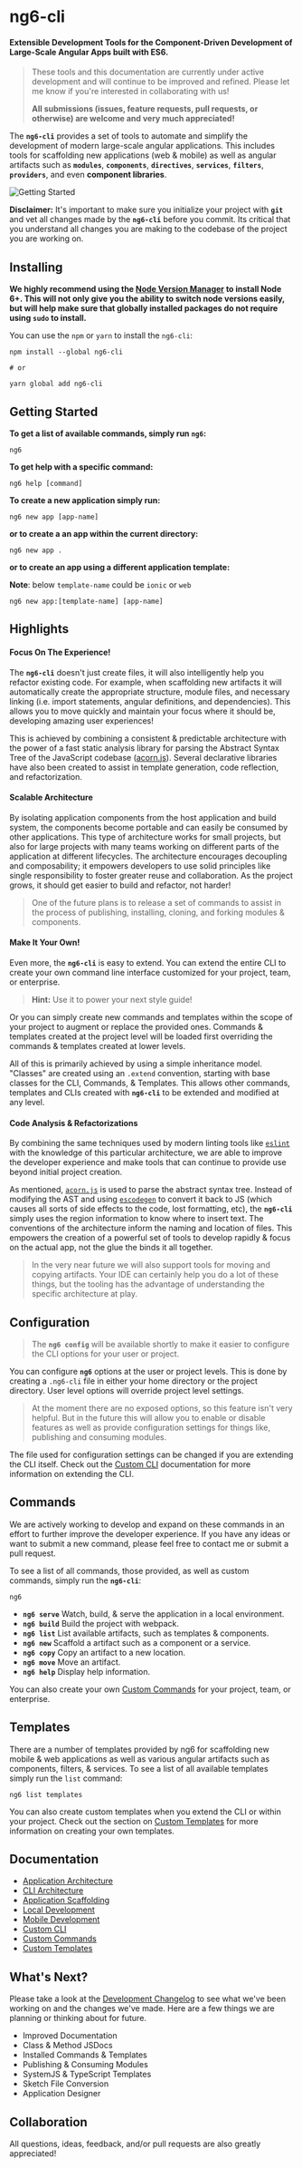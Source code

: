# ng6-cli

#### Extensible Development Tools for the Component-Driven Development of Large-Scale Angular Apps built with ES6.


> These tools and this documentation are currently under active development and will continue to be improved and refined. Please let me know if you're interested in collaborating with us!
>
> **All submissions (issues, feature requests, pull requests, or otherwise) are welcome and very much appreciated!**

The **`ng6-cli`** provides a set of tools to automate and simplify the development of modern large-scale angular applications. This includes tools for scaffolding new applications (web & mobile) as well as angular artifacts such as **`modules`**,
**`components`**, **`directives`**, **`services`**, **`filters`**, **`providers`**, and even **component libraries**.


![Getting Started](https://github.com/UltimateSoftware/ng6-cli/blob/master/docs/getting-started.gif?raw=true "Getting Started...")


**Disclaimer:** It's important to make sure you initialize your project with **`git`** and vet all changes made by the **`ng6-cli`** before you commit. Its critical that you understand all changes you are making to the codebase of the project you are working on.


## Installing

**We highly recommend using the [Node Version Manager](https://github.com/creationix/nvm) to install Node 6+. This will not only give you the ability to switch node versions easily, but will help make sure that globally installed packages do not require using `sudo` to install.**

You can use the `npm` or `yarn` to install the `ng6-cli`:

```shell
npm install --global ng6-cli

# or

yarn global add ng6-cli
```

## Getting Started

**To get a list of available commands, simply run `ng6`:**

```
ng6
```

**To get help with a specific command:**

```shell
ng6 help [command]
```

**To create a new application simply run:**

```shell
ng6 new app [app-name]
```

**or to create a an app within the current directory:**

```shell
ng6 new app .
```

**or to create an app using a different application template:**

**Note**: below `template-name` could be `ionic` or `web`

```shell
ng6 new app:[template-name] [app-name]
```

## Highlights

#### Focus On The Experience!

The **`ng6-cli`** doesn't just create files, it will also intelligently help you refactor existing code. For example, when scaffolding new artifacts it will automatically create the appropriate structure, module files, and necessary linking (i.e. import statements, angular definitions, and dependencies). This allows you to move quickly and maintain your focus where it should be, developing amazing user experiences!

This is achieved by combining a consistent & predictable architecture with the power of a fast static analysis library for parsing the Abstract Syntax Tree of the JavaScript codebase ([acorn.js](https://github.com/ternjs/acorn)). Several declarative libraries have also been created to assist in template generation, code reflection, and refactorization.

#### Scalable Architecture

By isolating application components from the host application and build system, the components become portable and can easily be consumed by other applications. This type of architecture works for small projects, but also for large projects with many teams working on different parts of the application at different lifecycles. The architecture encourages decoupling and composability; it empowers developers to use solid principles like single responsibility to foster greater reuse and collaboration. As the project grows, it should get easier to build and refactor, not harder!

>One of the future plans is to release a set of commands to assist in the process of publishing, installing, cloning, and forking modules & components.

#### Make It Your Own!

Even more, the **`ng6-cli`** is easy to extend. You can extend the entire CLI to create your own command line interface customized for your project, team, or enterprise.

> **Hint:** Use it to power your next style guide!

Or you can simply create new commands and templates within the scope of your project to augment or replace the provided ones. Commands & templates created at the project level will be loaded first overriding the commands & templates created at lower levels.

All of this is primarily achieved by using a simple inheritance model. "Classes" are created using an `.extend` convention, starting with base classes for the CLI, Commands, & Templates. This allows other commands, templates and CLIs created with **`ng6-cli`** to be extended and modified at any level.

#### Code Analysis & Refactorizations

By combining the same techniques used by modern linting tools like [`eslint`](http://eslint.org/) with the knowledge of this particular architecture, we are able to improve the developer experience and make tools that can continue to provide use beyond initial project creation.

As mentioned, [`acorn.js`](https://github.com/ternjs/acorn) is used to parse the abstract syntax tree. Instead of modifying the AST and using [`escodegen`](https://github.com/estools/escodegen) to convert it back to JS (which causes all sorts of side effects to the code, lost formatting, etc), the **`ng6-cli`** simply uses the region information to know where to insert text. The conventions of the architecture inform the naming and location of files. This empowers the creation of a powerful set of tools to develop rapidly & focus on the actual app, not the glue the binds it all together.

> In the very near future we will also support tools for moving and copying artifacts. Your IDE can certainly help you do a lot of these things, but the tooling has the advantage of understanding the specific architecture at play.

## Configuration

> The **`ng6 config`** will be available shortly to make it easier to configure the CLI options for your user or project.

You can configure **`ng6`** options at the user or project levels. This is done by creating a `.ng6-cli` file in either your home directory or the project directory. User level options will override project level settings.

> At the moment there are no exposed options, so this feature isn't very helpful. But in the future this will allow you to enable or disable features as well as provide configuration settings for things like, publishing and consuming modules.

The file used for configuration settings can be changed if you are extending the CLI itself. Check out the [Custom CLI](https://github.com/UltimateSoftware/ng6-cli/blob/master/docs/custom-cli.md) documentation for more information on extending the CLI.

## Commands

We are actively working to develop and expand on these commands in an effort to further improve the developer experience. If you have any ideas or want to submit a new command, please feel free to contact me or submit a pull request.

To see a list of all commands, those provided, as well as custom commands, simply run the **`ng6-cli`**:

```
ng6
```

- **`ng6 serve`** Watch, build, & serve the application in a local environment.
- **`ng6 build`** Build the project with webpack.
- **`ng6 list`** List available artifacts, such as templates & components.
- **`ng6 new`** Scaffold a artifact such as a component or a service.
- **`ng6 copy`** Copy an artifact to a new location.
- **`ng6 move`** Move an artifact.
- **`ng6 help`** Display help information.

You can also create your own [Custom Commands](https://github.com/UltimateSoftware/ng6-cli/blob/master/docs/commands.md) for your project, team, or enterprise.

## Templates

There are a number of templates provided by ng6 for scaffolding new mobile & web applications as well as various angular artifacts such as components, filters, & services. To see a list of all available templates simply run the `list` command:

```
ng6 list templates
```

You can also create custom templates when you extend the CLI or within your project. Check out the section on [Custom Templates](https://github.com/UltimateSoftware/ng6-cli/blob/master/docs/templates.md) for more information on creating your own templates.


## Documentation

- [Application Architecture](https://github.com/UltimateSoftware/ng6-cli/blob/master/docs/architecture.md)
- [CLI Architecture](https://github.com/UltimateSoftware/ng6-cli/blob/master/docs/cli-architecture.md)
- [Application Scaffolding](https://github.com/UltimateSoftware/ng6-cli/blob/master/docs/scaffolding.md)
- [Local Development](https://github.com/UltimateSoftware/ng6-cli/blob/master/docs/local-development.md)
- [Mobile Development](https://github.com/UltimateSoftware/ng6-cli/blob/master/docs/mobile-development.md)
- [Custom CLI](https://github.com/UltimateSoftware/ng6-cli/blob/master/docs/custom-cli.md)
- [Custom Commands](https://github.com/UltimateSoftware/ng6-cli/blob/master/docs/commands.md)
- [Custom Templates](https://github.com/UltimateSoftware/ng6-cli/blob/master/docs/templates.md)

## What's Next?

Please take a look at the [Development Changelog](https://github.com/UltimateSoftware/ng6-cli/blob/master/changelog.md) to see what we've been working on and the changes we've made. Here are a few things we are planning or thinking about for future.

- Improved Documentation
- Class & Method JSDocs
- Installed Commands & Templates
- Publishing & Consuming Modules
- SystemJS & TypeScript Templates
- Sketch File Conversion
- Application Designer

## Collaboration

All questions, ideas, feedback, and/or pull requests are also greatly appreciated!
